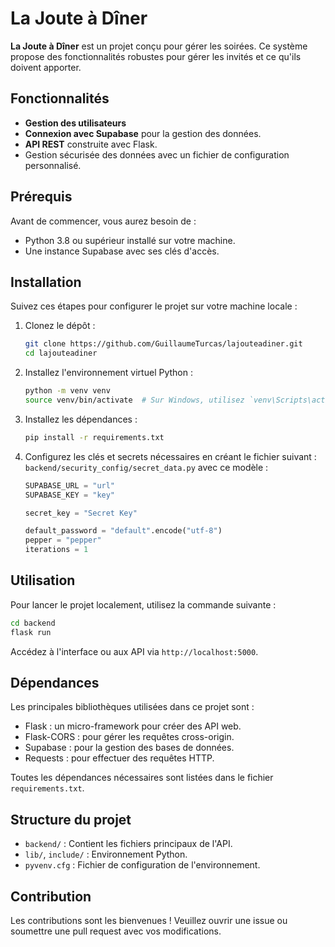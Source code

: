 
# La Joute à Dîner

**La Joute à Dîner** est un projet conçu pour gérer les soirées. Ce système propose des fonctionnalités robustes pour gérer les invités et ce qu'ils doivent apporter.

## Fonctionnalités

- **Gestion des utilisateurs** 
- **Connexion avec Supabase** pour la gestion des données.
- **API REST** construite avec Flask.
- Gestion sécurisée des données avec un fichier de configuration personnalisé.

## Prérequis

Avant de commencer, vous aurez besoin de :

- Python 3.8 ou supérieur installé sur votre machine.
- Une instance Supabase avec ses clés d'accès.

## Installation

Suivez ces étapes pour configurer le projet sur votre machine locale :

1. Clonez le dépôt :
   ```bash
   git clone https://github.com/GuillaumeTurcas/lajouteadiner.git
   cd lajouteadiner
   ```

2. Installez l'environnement virtuel Python :
   ```bash
   python -m venv venv
   source venv/bin/activate  # Sur Windows, utilisez `venv\Scripts\activate`
   ```

3. Installez les dépendances :
   ```bash
   pip install -r requirements.txt
   ```

4. Configurez les clés et secrets nécessaires en créant le fichier suivant :
   `backend/security_config/secret_data.py`
   avec ce modèle :
   ```python
   SUPABASE_URL = "url"
   SUPABASE_KEY = "key"

   secret_key = "Secret Key"

   default_password = "default".encode("utf-8")
   pepper = "pepper"
   iterations = 1
   ```

## Utilisation

Pour lancer le projet localement, utilisez la commande suivante :
```bash
cd backend
flask run
```

Accédez à l'interface ou aux API via `http://localhost:5000`.

## Dépendances

Les principales bibliothèques utilisées dans ce projet sont :

- Flask : un micro-framework pour créer des API web.
- Flask-CORS : pour gérer les requêtes cross-origin.
- Supabase : pour la gestion des bases de données.
- Requests : pour effectuer des requêtes HTTP.

Toutes les dépendances nécessaires sont listées dans le fichier `requirements.txt`.

## Structure du projet

- `backend/` : Contient les fichiers principaux de l'API.
- `lib/`, `include/` : Environnement Python.
- `pyvenv.cfg` : Fichier de configuration de l'environnement.

## Contribution

Les contributions sont les bienvenues ! Veuillez ouvrir une issue ou soumettre une pull request avec vos modifications.